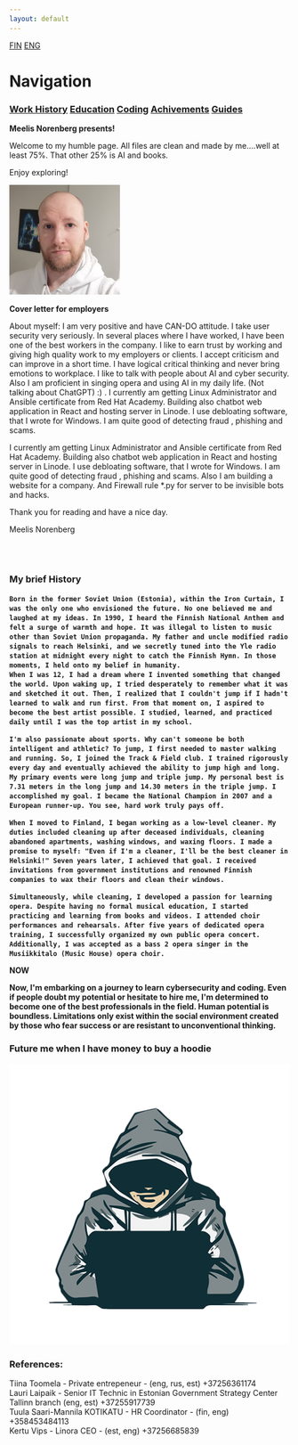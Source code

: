 ```yaml
---
layout: default
---
```


[FIN](IndexFIN.md)  [ENG](index.md)

# Navigation<br>
### **[Work History](WorkHistory.md)   [Education](Education.md)   [Coding](Coding.md)   [Achivements](Achivements.md)   [Guides](Guides.md)**<br>


**Meelis Norenberg presents!**<br>

 Welcome to my humble page. 
 All files are clean and made by me....well at least 75%. That other 25% is AI and books.

 Enjoy exploring!<br>

![Memyselfnme](Meelis_Norenberg_pic_small.png)

**Cover letter for employers**<br>

About myself:
I am very positive and have CAN-DO attitude. I take user security very seriously. In several places
where I have worked, I have been one of the best workers in the company. I like to earn trust by
working and giving high quality work to my employers or clients. I accept criticism and can
improve in a short time. I have logical critical thinking and never bring emotions to workplace. I
like to talk with people about AI and cyber security. Also I am proficient in singing opera and using
AI in my daily life. (Not talking about ChatGPT) :) .
I currently am getting Linux Administrator and Ansible certificate from Red Hat Academy.
Building also chatbot web application in React and hosting server in Linode. I use debloating
software, that I wrote for Windows. I am quite good of detecting fraud , phishing and scams.

I currently am getting Linux Administrator and Ansible certificate from  Red Hat Academy. Building also chatbot web application in React and hosting server in Linode. I use debloating software, that I wrote for Windows. I am quite good of detecting fraud , phishing and scams. Also I am building a website for a company. And Firewall rule *.py for server to be invisible bots and hacks.



Thank you for reading and have a nice day.

Meelis Norenberg<br>

<br>
<br>

### **My brief History**<br>

**`Born in the former Soviet Union (Estonia), within the Iron Curtain, I was the only one who envisioned the future. No one believed me and laughed at my ideas. In 1990, I heard the Finnish National Anthem and felt a surge of warmth and hope. It was illegal to listen to music other than Soviet Union propaganda. My father and uncle modified radio signals to reach Helsinki, and we secretly tuned into the Yle radio station at midnight every night to catch the Finnish Hymn. In those moments, I held onto my belief in humanity.`**<br>
**`When I was 12, I had a dream where I invented something that changed the world. Upon waking up, I tried desperately to remember what it was and sketched it out. Then, I realized that I couldn't jump if I hadn't learned to walk and run first. From that moment on, I aspired to become the best artist possible. I studied, learned, and practiced daily until I was the top artist in my school.`**

**`I'm also passionate about sports. Why can't someone be both intelligent and athletic? To jump, I first needed to master walking and running. So, I joined the Track & Field club. I trained rigorously every day and eventually achieved the ability to jump high and long. My primary events were long jump and triple jump. My personal best is 7.31 meters in the long jump and 14.30 meters in the triple jump. I accomplished my goal. I became the National Champion in 2007 and a European runner-up. You see, hard work truly pays off.`** <br>

**`When I moved to Finland, I began working as a low-level cleaner. My duties included cleaning up after deceased individuals, cleaning abandoned apartments, washing windows, and waxing floors. I made a promise to myself: "Even if I'm a cleaner, I'll be the best cleaner in Helsinki!" Seven years later, I achieved that goal. I received invitations from government institutions and renowned Finnish companies to wax their floors and clean their windows.`**

**`Simultaneously, while cleaning, I developed a passion for learning opera. Despite having no formal musical education, I started practicing and learning from books and videos. I attended choir performances and rehearsals. After five years of dedicated opera training, I successfully organized my own public opera concert. Additionally, I was accepted as a bass 2 opera singer in the Musiikkitalo (Music House) opera choir.`**<br>

**NOW**<br>

**Now, I'm embarking on a journey to learn cybersecurity and coding. Even if people doubt my potential or hesitate to hire me, I'm determined to become one of the best professionals in the field. Human potential is boundless. Limitations only exist within the social environment created by those who fear success or are resistant to unconventional thinking.**<br>


### Future me when I have money to buy a hoodie

![Hacker](pngegg.png)

### References:<br>
Tiina Toomela - Private entrepeneur - (eng, rus, est) +37256361174<br>
Lauri Laipaik - Senior IT Technic in Estonian Government Strategy Center Tallinn branch (eng, est) +37255917739 <br>
Tuula Saari-Mannila KOTIKATU - HR Coordinator - (fin, eng) +358453484113 <br>
Kertu Vips - Linora CEO - (est, eng) +37256685839 <br>



